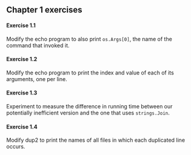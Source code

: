 ## Chapter 1 exercises

#### Exercise 1.1
Modify the echo program to also print `os.Args[0]`, the name of the command that invoked it.

#### Exercise 1.2
Modify the echo program to print the index and value of each of its arguments, one per line.

#### Exercise 1.3
Experiment to measure the difference in running time between our potentially inefficient version and the one that uses `strings.Join`.

#### Exercise 1.4
Modify dup2 to print the names of all files in which each duplicated line occurs.
